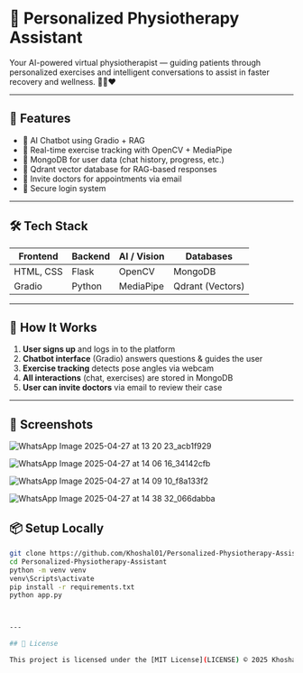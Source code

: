 # 🧠 Personalized Physiotherapy Assistant

Your AI-powered virtual physiotherapist — guiding patients through personalized exercises and intelligent conversations to assist in faster recovery and wellness. 💪🤖❤️

---

## 🚀 Features

- 💬 AI Chatbot using Gradio + RAG
- 📸 Real-time exercise tracking with OpenCV + MediaPipe
- 📂 MongoDB for user data (chat history, progress, etc.)
- 🧠 Qdrant vector database for RAG-based responses
- 📧 Invite doctors for appointments via email
- 🔐 Secure login system 

---

## 🛠️ Tech Stack

| Frontend  | Backend   | AI / Vision | Databases        |
|-----------|-----------|-------------|------------------|
| HTML, CSS | Flask     | OpenCV      | MongoDB          |
| Gradio    | Python    | MediaPipe   | Qdrant (Vectors) |

---

## 🧪 How It Works

1. **User signs up** and logs in to the platform
2. **Chatbot interface** (Gradio) answers questions & guides the user
3. **Exercise tracking** detects pose angles via webcam
4. **All interactions** (chat, exercises) are stored in MongoDB
5. **User can invite doctors** via email to review their case

---

## 📸 Screenshots
![WhatsApp Image 2025-04-27 at 13 20 23_acb1f929](https://github.com/user-attachments/assets/fe2ccbf6-25a7-48db-9848-2a683cab219f)

![WhatsApp Image 2025-04-27 at 14 06 16_34142cfb](https://github.com/user-attachments/assets/8bab79d1-8cf6-4588-9648-2e75d4c7afac)

![WhatsApp Image 2025-04-27 at 14 09 10_f8a133f2](https://github.com/user-attachments/assets/c3e4363c-1fc3-4b69-87b5-4a30daef021e)

![WhatsApp Image 2025-04-27 at 14 38 32_066dabba](https://github.com/user-attachments/assets/9517f1ca-b977-46f9-ae8f-079ea43c11c4)


## 📦 Setup Locally

```bash
git clone https://github.com/Khoshal01/Personalized-Physiotherapy-Assistant.git
cd Personalized-Physiotherapy-Assistant
python -m venv venv
venv\Scripts\activate
pip install -r requirements.txt
python app.py



---

## 📃 License

This project is licensed under the [MIT License](LICENSE) © 2025 Khoshal Amin.

